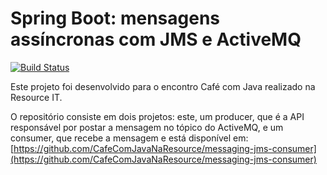 # Spring Boot: mensagens assíncronas com JMS e ActiveMQ

[![Build Status](https://travis-ci.com/CafeComJavaNaResource/messaging-jms.svg?branch=master)](https://travis-ci.com/CafeComJavaNaResource/messaging-jms)

Este projeto foi desenvolvido para o encontro Café com Java realizado na Resource IT.

O repositório consiste em dois projetos: este, um producer, que é a API responsável por postar a mensagem no tópico do ActiveMQ, e um consumer, que recebe a mensagem e está disponível em: [https://github.com/CafeComJavaNaResource/messaging-jms-consumer](https://github.com/CafeComJavaNaResource/messaging-jms-consumer)
